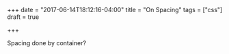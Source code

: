 +++
date = "2017-06-14T18:12:16-04:00"
title = "On Spacing"
tags = ["css"]
draft = true

+++

Spacing done by container?
